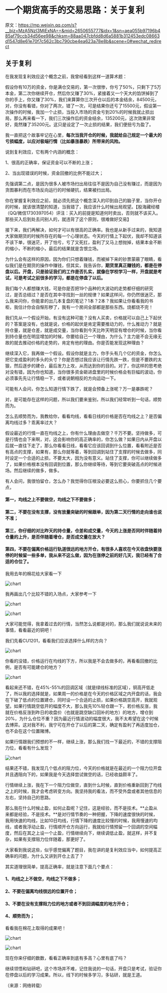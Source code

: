 # 一个期货高手的交易思路：关于复利 

原文：https://mp.weixin.qq.com/s?__biz=MzA5NzI3MjExNA==&mid=2650655777&idx=1&sn=aea055b97196b485af79ccb34d56ee98&chksm=88aa047cbfdd8d6a5881b312453edc08663d1547d8e61e70f7c562c3bc790cbe4ea623a78e8b&scene=0#wechat_redirect

## 关于复利


在我发现复利效应这个概念之前，我曾经看到这样一道算术题：


假设你有10万的资金，你是满仓交易的，第一次很惨，你亏了50%，只剩下了5万本金，第二次你继续开仓，然后你又赚了30%，紧接着又一个天大的馅饼掉到了你的手上，你又赚了30%，我们来算算你三次开仓以后的本金结余，84500元，对，你没有看错，你对了两次，错了一次，可是结果你还亏了15500元，假设第一次操作的时候，我加一个止损，当投入市场的资金亏到20%的时候我就止损出局，那么再来看一下，我们三次操作后的资金结余，135200元，这次效果非常好，竟然赚了35200元。这只是设定了一次止损的结果，我们便扭亏为盈了。


我一直把这个故事牢记在心里，**每次当我开仓的时候，我就给自己规定一个最大的亏损幅度，以应对极端行情（比如暴涨暴跌）所带来的风险。**


说到复利效应，它有两个内涵的概念：

1、很高的正确率，保证资金可以不断的上涨；

2、当出现错误的时候，资金回撤的比例不能过大；


先强调第二点，是因为很多人被市场扫出局往往不是因为自己没有赚过，而是因为贪图暴利而在市场反向运行的时候硬抗，结果被扫出局。


你在掌握复利效应之前，就必须先把这个概念深入的印到自己的脑子里，当你开仓的时候，就该很清楚的知道，当我错了，我应该什么时候出局观望。【股海藏经楼（QQ/微信1730397054）评注：买入的前提是知道何时卖出，否则就不该买入。那些买入后到处去问别人的，就违背了这个原则，很难做好交易】


接下来，我们再解决，如何才可以有很高的正确率。我也是从新手过来的，我知道大家做期货的时候所存在的每一个心理状态。今天的行情上下起伏，我却不知道该不该下单，很迷茫，开了怕亏，亏了又死扛，盈利了又马上想抛掉，结果本金不断的缩小，不断的缩小，最后的结果就是含恨立场。


为什么会有这样的原因，因为你们只想着赚钱，而被掉下来的钞票蒙蔽了眼睛，看似我们是在期货的操作中赚钱，但其实，我告诉你，**期货里真正赚钱的，都是在停盘以后。开盘，只是验证我们的工作是否扎实，就像在学校学习一样，开盘就是考试，可是考试之前很多的学习，都是在停盘了以后。**


我们每个人都想赚大钱，可是你是否把19个品种的大波动的走势都仔细的研究过，是否总结过？是否在其中寻找到一丝的规律？如果这样问，你仍然很迷茫，那么我来问你，你能拿的出几本复盘的笔记？1本？2本？我如果让你看看我的书柜，我估计你会自惭形秽了，我有一个房间全部都是那些东西。烧都烧不完！


我们先从一个假设开始，有没有这种可能？没有人买卖，价格就可以自己上下起伏的？答案是没有，也就是说，价格的起伏是肯定需要推动力的，什么推动力？就是持仓量，就是仓差，就是成交量，当你看到今天比昨天明显有增仓的时候，当你看到持仓量也在明显增加的时候，你要给自己一个理由，为什么？主力是不会无缘无故的就去推动价格的走势的，肯定有他的理由。你是否能发现这种理由？


继续深入它，我再做一个假设。假设你就是主力，你手头有几个亿的资金，你怎么把它变成盈利的多头的头寸？你是否想过我应该让行情先跌一跌，但是不要跌的太狠，然后逐步的建仓，最后发力上攻，从而达到你的目的。对了，你这样的思考绝对没有错，因为你也知道，当你很多资金砸进盘里的时候价格会有巨幅的波动，你必须事先先让行情稳一下，或者说朝相反的方向运动一下。

可能有人会问，你怎么知道行情下跌了，就是会预备上涨呢？万一是暴跌呢？

对，是可能存在这样的问题，所以我们要来鉴别，所以我们经常听到一句话，顺势而为。


怎么去顺势而为，我教给你，看看均线，看看日线的价格是否在均线之上？是否偏离均线过多？乖离率过大？


假设最近的行情一直在均线之上，你有什么理由去做空？千万不要。坚持做多，可是行情也会下来啊，对，这会影响你的高正确率的，你怎么做？如果日内从开盘以后就一直往下走了，那么你看看日线，看看它应该回调到什么位置，看看附近是否有高点的支撑，如果有，那么你就等着，等到回调到站住了支撑的时候去做多，同时设定一个合适的止损，不要太大，因为没有意义。站住了支撑，你可以继续做多了，如果价格根本没有回调到位置，那么你继续等待，等到它要突破高点的时候进场。然后继续的做多，做多。


有人会问，我很怕留仓，怎么办？我觉得你压根没必要这么担心，你要抓住几个要点，  
#### 第一，均线之上不要做空，均线之下不要做多；  
#### 第二，不要在没有支撑，没有放量突破的时候跟单，因为第二天行情的走向谁也说不准；  
#### 第三，你仔细的对比昨天的持仓量，仓差和成交量，今天的上涨是否同时伴随着持仓量的上升，是否伴随着增仓，是否成交量在放大？  
#### 第四，不要在偏离价格运行轨道很远的地方开仓，有很多人喜欢在今天收盘快要涨停的时候留一些多单，我从来不这么做，因为在涨停之前的好几天，我已经有了合适的仓位了。


我用去年的棉花给大家看一下

![chart](img/一个期货高手的交易思路/640_005.jpg)

我再画出几个比较不错的入场点，大家参考一下

![chart](img/一个期货高手的交易思路/640_006.jpg)

![chart](img/一个期货高手的交易思路/640.jpg)


大家可能觉得，我拿着过去的行情，当然怎么说都是对的，那么我们就说说未来的事情，看看最近的铜吧！


我们先看CU1201，看看我们应该选择什么样的方向？

![chart](img/一个期货高手的交易思路/640_004.jpg)

你看的没错，价格运行在均线的下方，所以我是不会去做多的，再看看回撤的比例，是否有可能建仓的地方？

![chart](img/一个期货高手的交易思路/640_007.jpg)


看起来还不错，在45%-55%的回调区域（就是绿线标准的区域），铜高开低走了，所以我的选择就是，如果周一的价格是在今天的价格区域之内开盘的话，我会在下破了低点的位置建仓，同时设一个合适的止损，如果价格跳空高开，我就观望。如果行情跳空低开的幅度不大，那么我先10%轻仓跟一下，若价格反涨，我就在价格反涨到昨日的收盘价（也就是跳空缺口回补的地方）的地方，增仓到20%，为什么仓位不重？因为最近行情波动的幅度很大，我不太希望在这个时候去博弈。这对我不利，我宁可在开仓了以后的第二天，确定有盈利了再适度加仓，也不会在这个位置赌博。


如果行情跟我们预想的不一样，继续上涨，那么我们找一下最近的，不错的支撑阻力位，看看有什么发现？

![chart](img/一个期货高手的交易思路/640_008.jpg)


结果还不错，我发现几个低点的阻力位，今天的价格就是在最近的一个阻力位开盘并且遇阻向下的，如果我是今天选择尝试做空的话，已经收益颇丰了。

行情继续上涨，我在下一个阻力位做空，直到什么时候，直到价格重新回到了均线之上的时候，我才会考虑转变方向。我坚持我的看法，而不受外盘或者其他信息的左右，坚持自己的思路。


那么我在什么时候止盈，如何止盈呢？记住，这是经验，而不是技术。**止盈从来都是经验，不是技术。**是对行情节奏的一种把握，下降的速度很快的时候，我用快速的均线，比如10日均线，行情下降的速度比较慢的时候，我用慢速的均线，或者我浮动止盈，行情顺开仓方向运行，我就给行情预留一个回调的空间幅度，然后在其之上设一个止盈，行情继续向下，继续调低止盈，就这样，并不复杂，如果有支撑阻力位伴随着，那更好了。


大家看到我说这些，似乎感觉偏离了题目，我在讲的是复利效应当中，如何提高正确率的问题，为什么又讲到开仓上去了？


其实道理很简单，提高正确率，就是注意下面几个要点：

#### 1、均线之上不做空，均线之下不做多；
#### 2、不要在偏离均线很远的位置开仓；
#### 3、不要在没有支撑阻力位的地方或者不到回调幅度的地方开仓；
#### 4、顺势而为；


看看我在棉花上取得的成果吧！

![chart](img/一个期货高手的交易思路/640_002.jpg)

![chart](img/一个期货高手的交易思路/640_003.jpg)


现在你来仔细的数数，看看正确率到底有多高？心里有底了吗？


继续领悟和钻研吧，这个市场并不难，记住我说的一句话，开盘只是考试，验证你在停盘以后的学习成果。所以，线下的时候多学习，多钻研，就是王道。

（来源：网络转载）
